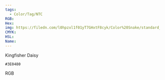 ```yaml
---
tags:
  - Color/Tag/NTC
RGB:
Hex:
img: https://filedn.com/l0hpzxl1f01yT7GHxtF8cyk/Color%20Snake/standard_csv_to_svg/%23/3E0480.svg
CMYK:
HSL:
Name:
---
```

Kingfisher Daisy
```palette
#3E0480
```
RGB
